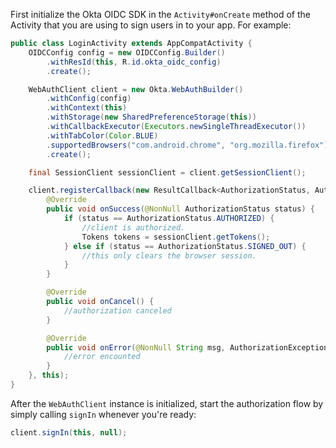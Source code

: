 First initialize the Okta OIDC SDK in the `Activity#onCreate` method of the Activity that you are using to sign users in to your app. For example:

```java
public class LoginActivity extends AppCompatActivity {
    OIDCConfig config = new OIDCConfig.Builder()
        .withResId(this, R.id.okta_oidc_config)
        .create();

    WebAuthClient client = new Okta.WebAuthBuilder()
        .withConfig(config)
        .withContext(this)
        .withStorage(new SharedPreferenceStorage(this))
        .withCallbackExecutor(Executors.newSingleThreadExecutor())
        .withTabColor(Color.BLUE)
        .supportedBrowsers("com.android.chrome", "org.mozilla.firefox")
        .create();

    final SessionClient sessionClient = client.getSessionClient();

    client.registerCallback(new ResultCallback<AuthorizationStatus, AuthorizationException>() {
        @Override
        public void onSuccess(@NonNull AuthorizationStatus status) {
            if (status == AuthorizationStatus.AUTHORIZED) {
                //client is authorized.
                Tokens tokens = sessionClient.getTokens();
            } else if (status == AuthorizationStatus.SIGNED_OUT) {
                //this only clears the browser session.
            }
        }

        @Override
        public void onCancel() {
            //authorization canceled
        }

        @Override
        public void onError(@NonNull String msg, AuthorizationException error) {
            //error encounted
        }
    }, this);
}
```

After the `WebAuthClient` instance is initialized, start the authorization flow by simply calling `signIn` whenever you're ready:

```java
client.signIn(this, null);
```
